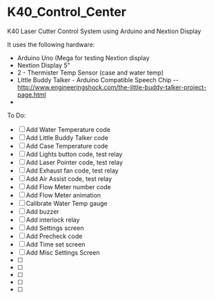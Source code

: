 # K40_Control_Center
K40 Laser Cutter Control System using Arduino and Nextion Display

It uses the following hardware:
 * Arduino Uno (Mega for testing Nextion display
 * Nextion Display 5"
 * 2 - Thermister Temp Sensor (case and water temp)
 * Little Buddy Talker - Arduino Compatible Speech Chip -- http://www.engineeringshock.com/the-little-buddy-talker-project-page.html
 *


To Do:
- [ ] Add Water Temperature code
- [ ] Add Little Buddy Talker code
- [ ] Add Case Temperature code
- [ ] Add Lights button code, test relay
- [ ] Add Laser Pointer code, test relay
- [ ] Add Exhaust fan code, test relay
- [ ] Add Air Assist code, test relay
- [ ] Add Flow Meter number code
- [ ] Add Flow Meter animation
- [ ] Calibrate Water Temp gauge
- [ ] Add buzzer 
- [ ] Add interlock relay
- [ ] Add Settings screen 
- [ ] Add Precheck code 
- [ ] Add Time set screen
- [ ] Add Misc Settings Screen
- [ ] 
- [ ] 
- [ ] 
- [ ] 
- [ ] 
